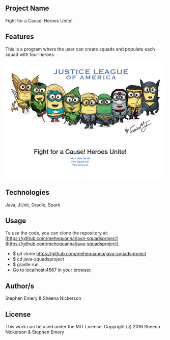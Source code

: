 ## Project Name
Fight for a Cause! Heroes Unite!

## Features
This is a program where the user can create squads and populate each squad with four heroes.

![screenshot of project](squads.png)

## Technologies
Java, JUnit, Gradle, Spark

## Usage
To use the code, you can clone the repository at: [https://github.com/mehequanna/java-squadsproject](https://github.com/mehequanna/java-squadsproject).
* $ git clone https://github.com/mehequanna/java-squadsproject
* $ cd java-squadsproject
* $ gradle run
* Go to localhost:4567 in your browser.

## Author/s
Stephen Emery & Sheena Nickerson

## License
This work can be used under the MIT License.
Copyright (c) 2016 Sheena Nickerson & Stephen Emery
